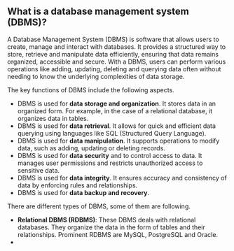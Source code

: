 ## What is a database management system (DBMS)?

A Database Management System (DBMS) is software that allows users to create, manage and interact with databases. It provides a structured way to store, retrieve and manipulate data efficiently, ensuring that data remains organized, accessible and secure. With a DBMS, users can perform various operations like adding, updating, deleting and querying data often without needing to know the underlying complexities of data storage.

The key functions of DBMS include the following aspects.

- DBMS is used for **data storage and organization**. It stores data in an organized form. For example, in the case of a relational database, it organizes data in tables.
- DBMS is used for **data retrieval**. It allows for quick and efficient data querying using languages like SQL (Structured Query Language).
- DBMS is used for **data manipulation**. It supports operations to modify data, such as adding, updating or deleting records.
- DBMS is used for **data security** and to control access to data. It manages user permissions and restricts unauthorized access to sensitive data.
- DBMS is used for **data integrity**. It ensures accuracy and consistency of data by enforcing rules and relationships.
- DBMS is used for **data backup and recovery**.

There are different types of DBMS, some of them are following.

- **Relational DBMS (RDBMS)**: These DBMS deals with relational databases. They organize the data in the form of tables and their relationships. Prominent RDBMS are MySQL, PostgreSQL and Oracle.
-  







